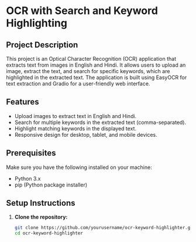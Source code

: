 # OCR with Search and Keyword Highlighting

## Project Description

This project is an Optical Character Recognition (OCR) application that extracts text from images in English and Hindi. It allows users to upload an image, extract the text, and search for specific keywords, which are highlighted in the extracted text. The application is built using EasyOCR for text extraction and Gradio for a user-friendly web interface.

## Features

- Upload images to extract text in English and Hindi.
- Search for multiple keywords in the extracted text (comma-separated).
- Highlight matching keywords in the displayed text.
- Responsive design for desktop, tablet, and mobile devices.

## Prerequisites

Make sure you have the following installed on your machine:

- Python 3.x
- pip (Python package installer)

## Setup Instructions

1. **Clone the repository:**

   ```bash
   git clone https://github.com/yourusername/ocr-keyword-highlighter.git
   cd ocr-keyword-highlighter
